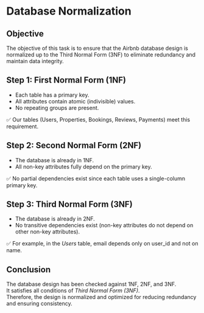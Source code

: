 # Database Normalization

## Objective
The objective of this task is to ensure that the Airbnb database design is normalized up to the Third Normal Form (3NF) to eliminate redundancy and maintain data integrity.


## Step 1: First Normal Form (1NF)
- Each table has a primary key.  
- All attributes contain atomic (indivisible) values.  
- No repeating groups are present.  

✅ Our tables (Users, Properties, Bookings, Reviews, Payments) meet this requirement.  


## Step 2: Second Normal Form (2NF)
- The database is already in 1NF.  
- All non-key attributes fully depend on the primary key.  

✅ No partial dependencies exist since each table uses a single-column primary key.  


## Step 3: Third Normal Form (3NF)
- The database is already in 2NF.  
- No transitive dependencies exist (non-key attributes do not depend on other non-key attributes).  

✅ For example, in the *Users* table, email depends only on user_id and not on name.  



## Conclusion
The database design has been checked against 1NF, 2NF, and 3NF.  
It satisfies all conditions of *Third Normal Form (3NF)*.  
Therefore, the design is normalized and optimized for reducing redundancy and ensuring consistency.
